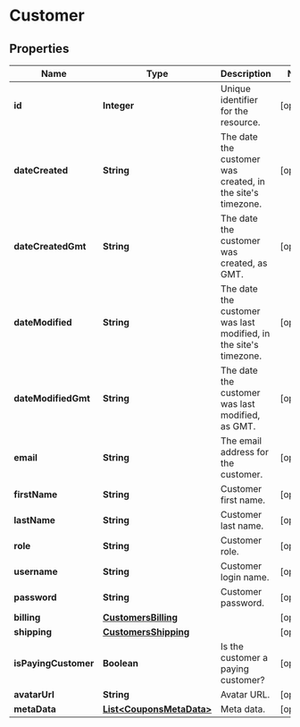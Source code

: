 

# Customer


## Properties

Name | Type | Description | Notes
------------ | ------------- | ------------- | -------------
**id** | **Integer** | Unique identifier for the resource. |  [optional]
**dateCreated** | **String** | The date the customer was created, in the site&#39;s timezone. |  [optional]
**dateCreatedGmt** | **String** | The date the customer was created, as GMT. |  [optional]
**dateModified** | **String** | The date the customer was last modified, in the site&#39;s timezone. |  [optional]
**dateModifiedGmt** | **String** | The date the customer was last modified, as GMT. |  [optional]
**email** | **String** | The email address for the customer. |  [optional]
**firstName** | **String** | Customer first name. |  [optional]
**lastName** | **String** | Customer last name. |  [optional]
**role** | **String** | Customer role. |  [optional]
**username** | **String** | Customer login name. |  [optional]
**password** | **String** | Customer password. |  [optional]
**billing** | [**CustomersBilling**](CustomersBilling.md) |  |  [optional]
**shipping** | [**CustomersShipping**](CustomersShipping.md) |  |  [optional]
**isPayingCustomer** | **Boolean** | Is the customer a paying customer? |  [optional]
**avatarUrl** | **String** | Avatar URL. |  [optional]
**metaData** | [**List&lt;CouponsMetaData&gt;**](CouponsMetaData.md) | Meta data. |  [optional]



